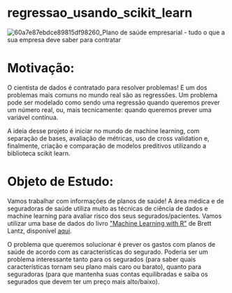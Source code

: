 # regressao_usando_scikit_learn

![60a7e87ebdce89815df98260_Plano de saúde empresarial - tudo o que a sua empresa deve saber para contratar](https://user-images.githubusercontent.com/94324179/174678508-64dbf50f-4071-4108-8dd6-ff1d58c1a3ce.png)

# Motivação:

O cientista de dados é contratado para resolver problemas! E um dos problemas mais comuns no mundo real são as regressões. Um problema pode ser modelado como sendo uma regressão quando queremos prever um número real, ou, mais tecnicamente: quando queremos prever uma variável contínua.

A ideia desse projeto é iniciar no mundo de machine learning, com separação de bases, avaliação de métricas, uso de cross validation e, finalmente, criação e comparação de modelos preditivos utilizando a biblioteca scikit learn.

# Objeto de Estudo:
    
Vamos trabalhar com informações de planos de saúde! A área médica e de seguradoras de saúde utiliza muito as técnicas de ciência de dados e machine learning para avaliar risco dos seus segurados/pacientes. Vamos utilizar uma base de dados do livro ["Machine Learning with R"](https://www.packtpub.com/big-data-and-business-intelligence/machine-learning-r) de Brett Lantz, disponível [aqui](https://github.com/stedy/Machine-Learning-with-R-datasets).

O problema que queremos solucionar é prever os gastos com planos de saúde de acordo com as características do segurado. Poderia ser um problema interessante tanto para os segurados (para saber quais características tornam seu plano mais caro ou barato), quanto para seguradoras (para que mantenha suas contas equilibradas e saiba os segurados que devem ter um preço mais alto/baixo).
